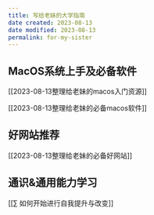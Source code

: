 ```yaml
---
title: 写给老妹的大学指南
date created: 2023-08-13
date modified: 2023-08-13
permalink: for-my-sister
---
```


## MacOS系统上手及必备软件

[[2023-08-13整理给老妹的macos入门资源]]

[[2023-08-13整理给老妹的必备macos软件]]

## 好网站推荐

[[2023-08-13整理给老妹的必备好网站]]

## 通识&通用能力学习

[[∑ 如何开始进行自我提升与改变]]
